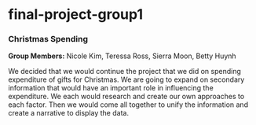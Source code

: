 # final-project-group1
### Christmas Spending

**Group Members:** Nicole Kim, Teressa Ross, Sierra Moon, Betty Huynh

We decided that we would continue the project that we did on spending expenditure of gifts for Christmas. We are going to expand on secondary information that would have an important role in influencing the expenditure. We each would research and create our own approaches to each factor. Then we would come all together to unify the information and create a narrative to display the data. 